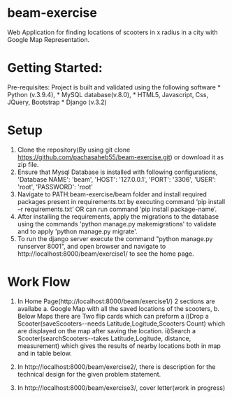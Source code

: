# beam-exercise
Web Application for finding locations of scooters in x radius in a city with Google Map Representation.

# Getting Started:
Pre-requisites: Project is built and validated using the following software
	* Python (v.3.9.4), 
	* MySQL database(v.8.0),
	* HTML5, Javascript, Css, JQuery, Bootstrap
	* Django (v.3.2)

# Setup
1. Clone the repository(By using git clone https://github.com/pachasaheb55/beam-exercise.git) or download it as zip file.
2. Ensure that Mysql Database is installed with following configurations,
        'Database NAME': 'beam',
        'HOST': '127.0.0.1',
        'PORT': '3306',
        'USER': 'root',
        'PASSWORD': 'root'
3. Navigate to PATH:beam-exercise/beam folder and install required packages present in requirements.txt by executing command ‘pip install –r requirements.txt’ OR
   can run command ‘pip install  package-name’.
4. After installing the requirements, apply the migrations to the database using the commands 'python manage.py makemigrations' to validate and to apply 'python manage.py      migrate'.
5. To run the django server execute the command "python manage.py runserver 8001", and open browser and navigate to http://localhost:8000/beam/exercise1/ to see the home page.

# Work Flow
1. In Home Page(http://localhost:8000/beam/exercise1/) 2 sections are availabe
      a. Google Map with all the saved locations of the scooters,
      b. Below Maps there are Two flip cards which can preform a 
          i)Drop a Scooter(saveScooters--needs Latitude,Logitude,Scooters Count) which are displayed on the map after saving the location.
          ii)Search a Scooter(searchScooters--takes Latitude,Logitude, distance, measurement) which gives the results of nearby locations both in map and in table below.

2. In http://localhost:8000/beam/exercise2/, there is description for the technical design for the given problem statement.
3. In http://localhost:8000/beam/exercise3/, cover letter(work in progress)
